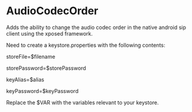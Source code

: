 AudioCodecOrder
========================

Adds the ability to change the audio codec order in the native android sip client using the xposed framework.

Need to create a keystore.properties with the following contents:

storeFile=$filename

storePassword=$storePassword

keyAlias=$alias

keyPassword=$keyPassword

Replace the $VAR with the variables relevant to your keystore.
